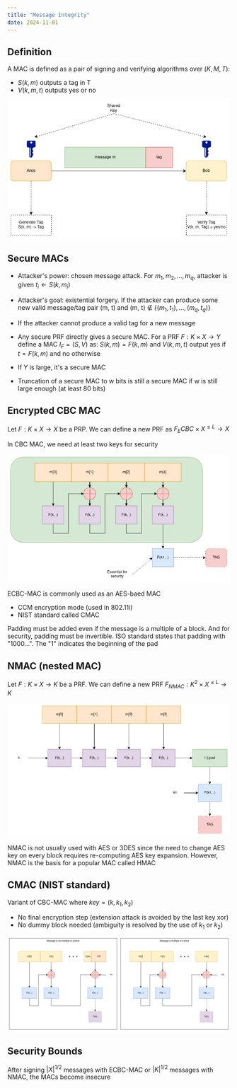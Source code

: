 ```yaml
---
title: "Message Integrity"
date: 2024-11-01
---
```

## Definition

A MAC is defined as a pair of signing and verifying algorithms over $(K, M, T)$:

- $S(k, m)$ outputs a tag in T
- $V(k, m, t)$ outputs yes or no

![MAC Definition](https://raw.githubusercontent.com/da0p/GithubPage/main/docs/assets/MAC_Definition.drawio.png)

## Secure MACs

- Attacker's power: chosen message attack. For $m_1, m_2, ..., m_q$, attacker is given $t_i \leftarrow S(k, m_i)$
- Attacker's goal: existential forgery. If the attacker can produce some new valid message/tag pair (m, t) and (m, t) $\not\in$ $\{(m_1, t_1), ..., (m_q, t_q)\}$
- If the attacker cannot produce a valid tag for a new message

- Any secure PRF directly gives a secure MAC. For a PRF $F: K \times X \rightarrow Y$ define a MAC $I_F = (S, V)$ as: $S(k, m) = F(k, m)$ and $V(k, m, t)$ output yes if $t = F(k, m)$ and no otherwise

- If Y is large, it's a secure MAC

- Truncation of a secure MAC to w bits is still a secure MAC if w is still large enough (at least 80 bits)

## Encrypted CBC MAC

Let $F: K \times X \rightarrow X$ be a PRP. We can define a new PRF as $F_ECBC \times X^{\leq L} \rightarrow X$

In CBC MAC, we need at least two keys for security

![ECBC](https://raw.githubusercontent.com/da0p/GithubPage/main/docs/assets/raw_cbc.drawio.png)

ECBC-MAC is commonly used as an AES-baed MAC

- CCM encryption mode (used in 802.11i)
- NIST standard called CMAC

Padding must be added even if the message is a multiple of a block. And for security, padding must be invertible. ISO standard states that padding with "1000...". The "1" indicates the beginning of the pad

## NMAC (nested MAC)

Let $F: K \times X \rightarrow K$ be a PRF. We can define a new PRF $F_{NMAC}: K^2 \times X^{\leq L} \rightarrow K$

![NMAC](https://raw.githubusercontent.com/da0p/GithubPage/main/docs/assets/nmac.drawio.png)

NMAC is not usually used with AES or 3DES since the need to change AES key on every block requires re-computing AES key expansion. However, NMAC is the basis for a popular MAC called HMAC

## CMAC (NIST standard)

Variant of CBC-MAC where $key = (k, k_1, k_2)$

- No final encryption step (extension attack is avoided by the last key xor)
- No dummy block needed (ambiguity is resolved by the use of $k_1$ or $k_2$)

![CMAC](https://raw.githubusercontent.com/da0p/GithubPage/main/docs/assets/cmac.drawio.png)

## Security Bounds

After signing $|X|^{1/2}$ messages with ECBC-MAC or $|K|^{1/2}$ messages with NMAC, the MACs become insecure